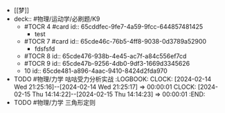 - [[梦]]
- deck:: #物理/运动学/必刷题/K9
	- #TOCR 4 #card
	  id:: 65cddfec-9fe7-4a59-9fcc-644857481425
		- test
	- #TOCR 7 #card
	  id:: 65cde46c-76b5-4ff8-9038-0d3789a52900
		- fdsfsfd
	- #TOCR 8
	  id:: 65cde476-938b-4e45-ac7f-a84c556ef7cd
	- #TOCR 9
	  id:: 65cde47b-9256-4db0-9df3-1669d3345626
	- 10
	  id:: 65cde481-a896-4aac-9410-8424d2fda970
- TODO #物理/力学 咕咕受力分析实战
  :LOGBOOK:
  CLOCK: [2024-02-14 Wed 21:25:16]--[2024-02-14 Wed 21:25:17] =>  00:00:01
  CLOCK: [2024-02-15 Thu 14:14:22]--[2024-02-15 Thu 14:14:23] =>  00:00:01
  :END:
- TODO #物理/力学 三角形定则